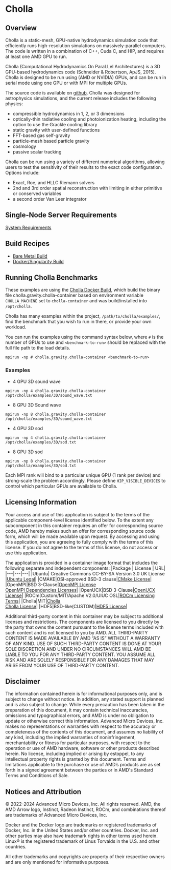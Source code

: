 # Cholla

## Overview
Cholla is a static-mesh, GPU-native hydrodynamics simulation code that efficiently runs high-resolution simulations on massively-parallel computers. The code is written in a combination of C++, Cuda C, and HIP, and requires at least one AMD GPU to run. 

Cholla (Computational Hydrodynamics On ParaLLel Architectures) is a 3D GPU-based hydrodynamics code (Schneider & Robertson, ApJS, 2015). Cholla is designed to be run using (AMD or NVIDIA) GPUs, and can be run in serial mode using one GPU or with MPI for multiple GPUs. 

The source code is available on [github](https://github.com/cholla-hydro/cholla/). Cholla was designed for astrophysics simulations, and the current release includes the following physics:
- compressible hydrodynamics in 1, 2, or 3 dimensions
- optically-thin radiative cooling and photoionization heating, including the option to use the Grackle cooling library
- static gravity with user-defined functions
- FFT-based gas self-gravity
- particle-mesh based particle gravity
- cosmology
- passive scalar tracking

Cholla can be run using a variety of different numerical algorithms, allowing users to test the sensitivity of their results to the exact code configuration. Options include:
- Exact, Roe, and HLLC Riemann solvers
- 2nd and 3rd order spatial reconstruction with limiting in either primitive or conserved variables
- a second order Van Leer integrator

## Single-Node Server Requirements
[System Requirements](/README.md#single-node-server-requirements) 

## Build Recipes
- [Bare Metal Build](/cholla/baremetal/)
- [Docker/Singularity Build](/cholla/docker/)

## Running Cholla Benchmarks
These examples are using the [Cholla Docker Build](/cholla/docker/), which build the binary file cholla.gravity.cholla-container based on environment variable `CHOLLA_MACHINE` set to `cholla-container` and was build/installed into `/opt/cholla`. 

Cholla has many examples within the project, `/path/to/cholla/examples/`, find the benchmark that you wish to run in there, or provide your own workload.   

You can run the examples using the command syntax below, where `#` is the number of GPUs to use and `<benchmark-to-run>` should be replaced with the full file path to the load details. 

```
mpirun -np # cholla.gravity.cholla-container <benchmark-to-run>
```
### Examples 
* 4 GPU 3D sound wave
```
mpirun -np 4 cholla.gravity.cholla-container /opt/cholla/examples/3D/sound_wave.txt
```
* 8 GPU 3D Sound wave
```
mpirun -np 8 cholla.gravity.cholla-container /opt/cholla/examples/3D/sound_wave.txt
```
* 4 GPU 3D sod<br> 
```
mpirun -np 4 cholla.gravity.cholla-container /opt/cholla/examples/3D/sod.txt
```
* 8 GPU 3D sod<br> 
```
mpirun -np 8 cholla.gravity.cholla-container /opt/cholla/examples/3D/sod.txt
```

Each MPI rank will bind to a particular unique GPU (1 rank per device) and strong-scale the problem accordingly. Please define `HIP_VISIBLE_DEVICES` to control which particular GPUs are available to Cholla. 


## Licensing Information
Your access and use of this application is subject to the terms of the applicable component-level license identified below. To the extent any subcomponent in this container requires an offer for corresponding source code, AMD hereby makes such an offer for corresponding source code form, which will be made available upon request. By accessing and using this application, you are agreeing to fully comply with the terms of this license. If you do not agree to the terms of this license, do not access or use this application.

The application is provided in a container image format that includes the following separate and independent components:
|Package | License | URL|
|---|---|---|
|Ubuntu| Creative Commons CC-BY-SA Version 3.0 UK License |[Ubuntu Legal](https://ubuntu.com/legal)|
|CMAKE|OSI-approved BSD-3 clause|[CMake License](https://cmake.org/licensing/)|
|OpenMPI|BSD 3-Clause|[OpenMPI License](https://www-lb.open-mpi.org/community/license.php)<br /> [OpenMPI Dependencies Licenses](https://docs.open-mpi.org/en/v5.0.x/license/index.html)|
|OpenUCX|BSD 3-Clause|[OpenUCX License](https://openucx.org/license/)|
|ROCm|Custom/MIT/Apache V2.0/UIUC OSL|[ROCm Licensing Terms](https://rocm.docs.amd.com/en/latest/about/license.html)|
|Cholla|MIT|[Cholla](https://github.com/cholla-hydro/cholla)<br >[Cholla License](https://github.com/cholla-hydro/cholla/blob/main/LICENSE.txt)|
|HDF5|BSD-like(CUSTOM)|[HDF5 License](https://github.com/HDFGroup/hdf5/blob/develop/COPYING)|


Additional third-party content in this container may be subject to additional licenses and restrictions. The components are licensed to you directly by the party that owns the content pursuant to the license terms included with such content and is not licensed to you by AMD. ALL THIRD-PARTY CONTENT IS MADE AVAILABLE BY AMD “AS IS” WITHOUT A WARRANTY OF ANY KIND. USE OF SUCH THIRD-PARTY CONTENT IS DONE AT YOUR SOLE DISCRETION AND UNDER NO CIRCUMSTANCES WILL AMD BE LIABLE TO YOU FOR ANY THIRD-PARTY CONTENT. YOU ASSUME ALL RISK AND ARE SOLELY RESPONSIBLE FOR ANY DAMAGES THAT MAY ARISE FROM YOUR USE OF THIRD-PARTY CONTENT.

## Disclaimer
The information contained herein is for informational purposes only, and is subject to change without notice. In addition, any stated support is planned and is also subject to change. While every precaution has been taken in the preparation of this document, it may contain technical inaccuracies, omissions and typographical errors, and AMD is under no obligation to update or otherwise correct this information. Advanced Micro Devices, Inc. makes no representations or warranties with respect to the accuracy or completeness of the contents of this document, and assumes no liability of any kind, including the implied warranties of noninfringement, merchantability or fitness for particular purposes, with respect to the operation or use of AMD hardware, software or other products described herein. No license, including implied or arising by estoppel, to any intellectual property rights is granted by this document. Terms and limitations applicable to the purchase or use of AMD’s products are as set forth in a signed agreement between the parties or in AMD's Standard Terms and Conditions of Sale.

## Notices and Attribution
© 2022-2024 Advanced Micro Devices, Inc. All rights reserved. AMD, the AMD Arrow logo, Instinct, Radeon Instinct, ROCm, and combinations thereof are trademarks of Advanced Micro Devices, Inc.

Docker and the Docker logo are trademarks or registered trademarks of Docker, Inc. in the United States and/or other countries. Docker, Inc. and other parties may also have trademark rights in other terms used herein. Linux® is the registered trademark of Linus Torvalds in the U.S. and other countries.

All other trademarks and copyrights are property of their respective owners and are only mentioned for informative purposes.
